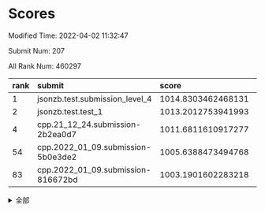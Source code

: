 # Scores

Modified Time: 2022-04-02 11:32:47

Submit Num: 207

All Rank Num: 460297

| rank |               submit               |       score        |       sigma        | pk_num |
| :--- | :--------------------------------- | :----------------- | :----------------- | :----- |
| 1    | jsonzb.test.submission_level_4     | 1014.8303462468131 | 0.8437936324452588 | 8895   |
| 2    | jsonzb.test.test_1                 | 1013.2012753941993 | 0.794098965704036  | 8900   |
| 4    | cpp.21_12_24.submission-2b2ea0d7   | 1011.6811610917277 | 0.7791452424860017 | 8894   |
| 54   | cpp.2022_01_09.submission-5b0e3de2 | 1005.6388473494768 | 0.7420883039125569 | 8892   |
| 83   | cpp.2022_01_09.submission-816672bd | 1003.1901602283218 | 0.721178083359561  | 8895   |


<details>
<summary>全部</summary>

| rank |                 submit                 |       score        |       sigma        | pk_num |
| :--- | :------------------------------------- | :----------------- | :----------------- | :----- |
| 1    | jsonzb.test.submission_level_4         | 1014.8303462468131 | 0.8437936324452588 | 8895   |
| 2    | jsonzb.test.test_1                     | 1013.2012753941993 | 0.794098965704036  | 8900   |
| 3    | gobigger.level_3.submission_level_3_31 | 1012.220944664686  | 0.7791046047148155 | 8896   |
| 4    | cpp.21_12_24.submission-2b2ea0d7       | 1011.6811610917277 | 0.7791452424860017 | 8894   |
| 5    | gobigger.level_3.submission_level_3_19 | 1011.2934273575777 | 0.7803880749275568 | 8892   |
| 6    | gobigger.level_3.submission_level_3_16 | 1011.230559620172  | 0.7706682965055033 | 8894   |
| 7    | gobigger.level_3.submission_level_3_37 | 1011.087337208169  | 0.7865117637314073 | 8894   |
| 8    | gobigger.level_3.submission_level_3_24 | 1011.0497727132333 | 0.7660997406628607 | 8888   |
| 9    | gobigger.level_3.submission_level_3_15 | 1011.0036332666028 | 0.7783287870539549 | 8898   |
| 10   | gobigger.level_3.submission_level_3_47 | 1010.8944136544421 | 0.7514284440352522 | 8892   |
| 11   | gobigger.level_3.submission_level_3_23 | 1010.8635272095064 | 0.7871480485609621 | 8895   |
| 12   | gobigger.level_3.submission_level_3_5  | 1010.8416598338234 | 0.772386927754969  | 8892   |
| 13   | gobigger.level_3.submission_level_3_35 | 1010.8381182956849 | 0.7662917606810643 | 8894   |
| 14   | gobigger.level_3.submission_level_3_4  | 1010.6505842366728 | 0.763564448364171  | 8896   |
| 15   | gobigger.level_3.submission_level_3_9  | 1010.539049388114  | 0.809678384281074  | 8896   |
| 16   | gobigger.level_3.submission_level_3_41 | 1010.5326336610265 | 0.7586305502573915 | 8891   |
| 17   | gobigger.level_3.submission_level_3_48 | 1010.4344159459754 | 0.7553807201896715 | 8891   |
| 18   | gobigger.level_3.submission_level_3_25 | 1010.272914241876  | 0.759035423819241  | 8897   |
| 19   | gobigger.level_3.submission_level_3_44 | 1010.2696873175447 | 0.7660675183524511 | 8893   |
| 20   | gobigger.level_3.submission_level_3_7  | 1010.1324001728341 | 0.7547471309890057 | 8891   |
| 21   | gobigger.level_3.submission_level_3_39 | 1010.0996415139556 | 0.7578081453904123 | 8890   |
| 22   | gobigger.level_3.submission_level_3_27 | 1010.074691200216  | 0.7524353890113937 | 8892   |
| 23   | gobigger.level_3.submission_level_3_1  | 1010.062837906572  | 0.7628922254171512 | 8892   |
| 24   | gobigger.level_3.submission_level_3_26 | 1009.9727151945987 | 0.7706065136286472 | 8894   |
| 25   | gobigger.level_3.submission_level_3_33 | 1009.9135734841549 | 0.7394612578395544 | 8897   |
| 26   | gobigger.level_3.submission_level_3_42 | 1009.8897430499007 | 0.7700976222217608 | 8897   |
| 27   | gobigger.level_3.submission_level_3_38 | 1009.8869693758187 | 0.7529873526210442 | 8898   |
| 28   | gobigger.level_3.submission_level_3_45 | 1009.8551081085523 | 0.7435975909345269 | 8895   |
| 29   | gobigger.level_3.submission_level_3_20 | 1009.817448309423  | 0.7618674810250219 | 8891   |
| 30   | gobigger.level_3.submission_level_3_30 | 1009.7375149045216 | 0.751728500966104  | 8901   |
| 31   | gobigger.level_3.submission_level_3_8  | 1009.7164252389825 | 0.7436612066002574 | 8898   |
| 32   | gobigger.level_3.submission_level_3_13 | 1009.7150573082558 | 0.7546611471752687 | 8893   |
| 33   | gobigger.level_3.submission_level_3_12 | 1009.6978179477856 | 0.7579135683094684 | 8893   |
| 34   | gobigger.level_3.submission_level_3_10 | 1009.6610043286189 | 0.738198633074744  | 8896   |
| 35   | gobigger.level_3.submission_level_3_43 | 1009.6586083349368 | 0.7839385131526926 | 8896   |
| 36   | gobigger.level_3.submission_level_3_2  | 1009.6436663166984 | 0.7656911957239052 | 8895   |
| 37   | gobigger.level_3.submission_level_3_22 | 1009.4944729767075 | 0.7341038483351955 | 8894   |
| 38   | gobigger.level_3.submission_level_3_18 | 1009.4853910219506 | 0.7735815832334335 | 8890   |
| 39   | gobigger.level_3.submission_level_3_28 | 1009.4490345003564 | 0.7517367698573836 | 8895   |
| 40   | gobigger.level_3.submission_level_3_3  | 1009.4116564432138 | 0.7676335290774337 | 8893   |
| 41   | gobigger.level_3.submission_level_3_6  | 1009.3293914088131 | 0.7472023692634637 | 8890   |
| 42   | gobigger.level_3.submission_level_3_29 | 1009.2699761098353 | 0.7405527556638897 | 8894   |
| 43   | gobigger.level_3.submission_level_3_46 | 1009.2159608328202 | 0.7578261401434153 | 8895   |
| 44   | gobigger.level_3.submission_level_3_34 | 1009.1510937469609 | 0.7501373529419701 | 8897   |
| 45   | gobigger.level_3.submission_level_3_21 | 1009.1389907332065 | 0.7545514709622372 | 8896   |
| 46   | gobigger.level_3.submission_level_3_14 | 1009.1035121612422 | 0.7464883003639019 | 8898   |
| 47   | gobigger.level_3.submission_level_3_32 | 1009.0419818717891 | 0.7489342305172341 | 8894   |
| 48   | gobigger.level_3.submission_level_3_40 | 1008.9344909924711 | 0.7325391374894974 | 8899   |
| 49   | gobigger.level_3.submission_level_3_17 | 1008.9266776852998 | 0.765520635831324  | 8895   |
| 50   | gobigger.level_3.submission_level_3_11 | 1008.8036659503556 | 0.7433858345751115 | 8895   |
| 51   | gobigger.level_3.submission_level_3_49 | 1008.7410207230315 | 0.7485114463299517 | 8898   |
| 52   | gobigger.level_3.submission_level_3_0  | 1008.5374988541423 | 0.766766143087863  | 8895   |
| 53   | gobigger.level_3.submission_level_3_36 | 1008.3688107316186 | 0.7695954148652948 | 8896   |
| 54   | cpp.2022_01_09.submission-5b0e3de2     | 1005.6388473494768 | 0.7420883039125569 | 8892   |
| 55   | gobigger.level_1.submission_level_1_20 | 1004.7574954751725 | 0.7250839966239144 | 8895   |
| 56   | gobigger.level_1.submission_level_1_7  | 1004.481317352488  | 0.7240997359870556 | 8890   |
| 57   | gobigger.level_1.submission_level_1_11 | 1004.4715430747643 | 0.7158886502823802 | 8897   |
| 58   | gobigger.level_1.submission_level_1_9  | 1004.4646057389966 | 0.72958200960106   | 8894   |
| 59   | gobigger.level_1.submission_level_1_35 | 1004.42231832938   | 0.7104638333906341 | 8897   |
| 60   | gobigger.level_1.submission_level_1_36 | 1004.3940583413294 | 0.709323473304612  | 8895   |
| 61   | gobigger.level_1.submission_level_1_10 | 1004.3101827082696 | 0.7115501188396204 | 8894   |
| 62   | gobigger.level_1.submission_level_1_17 | 1004.2816966927713 | 0.7154083639977866 | 8896   |
| 63   | gobigger.level_1.submission_level_1_41 | 1004.2246006944874 | 0.7160109566625321 | 8890   |
| 64   | gobigger.level_1.submission_level_1_49 | 1004.1852425417787 | 0.7170351030926175 | 8897   |
| 65   | gobigger.level_1.submission_level_1_29 | 1004.1417226157477 | 0.7295724341683079 | 8892   |
| 66   | gobigger.level_1.submission_level_1_2  | 1004.0801566403767 | 0.714172385007099  | 8898   |
| 67   | gobigger.level_1.submission_level_1_3  | 1004.0020784608274 | 0.7075118903439389 | 8897   |
| 68   | gobigger.level_1.submission_level_1_47 | 1003.9344118383578 | 0.7087169689371273 | 8895   |
| 69   | gobigger.level_1.submission_level_1_26 | 1003.8965579526869 | 0.7144136705244327 | 8892   |
| 70   | gobigger.level_1.submission_level_1_44 | 1003.7696073071525 | 0.7135628060598977 | 8891   |
| 71   | gobigger.level_1.submission_level_1_45 | 1003.7522651144027 | 0.7157797654718664 | 8898   |
| 72   | gobigger.level_1.submission_level_1_0  | 1003.7136722618345 | 0.7187479263622908 | 8895   |
| 73   | gobigger.level_1.submission_level_1_1  | 1003.5712223641165 | 0.7077597303825649 | 8896   |
| 74   | gobigger.level_1.submission_level_1_38 | 1003.4550045830824 | 0.716342722961894  | 8899   |
| 75   | gobigger.level_1.submission_level_1_46 | 1003.4466837921673 | 0.7151900611670171 | 8892   |
| 76   | gobigger.level_1.submission_level_1_14 | 1003.3891684139701 | 0.7167703403015007 | 8893   |
| 77   | gobigger.level_1.submission_level_1_37 | 1003.3230031910466 | 0.7129966831685959 | 8898   |
| 78   | gobigger.level_1.submission_level_1_33 | 1003.2397932045582 | 0.7025605902862258 | 8895   |
| 79   | gobigger.level_1.submission_level_1_18 | 1003.2354796478031 | 0.7160572765531026 | 8894   |
| 80   | gobigger.level_1.submission_level_1_12 | 1003.2336421076038 | 0.7090174145799755 | 8892   |
| 81   | gobigger.level_1.submission_level_1_21 | 1003.2313563411375 | 0.7111472630021222 | 8900   |
| 82   | gobigger.level_1.submission_level_1_34 | 1003.2161942919851 | 0.7047178376593765 | 8899   |
| 83   | cpp.2022_01_09.submission-816672bd     | 1003.1901602283218 | 0.721178083359561  | 8895   |
| 84   | gobigger.level_1.submission_level_1_5  | 1003.1718356825753 | 0.7152032632251427 | 8891   |
| 85   | gobigger.level_1.submission_level_1_6  | 1003.1154260161504 | 0.7170814592569825 | 8897   |
| 86   | gobigger.level_1.submission_level_1_31 | 1003.0272991467385 | 0.7178022667407785 | 8890   |
| 87   | gobigger.level_1.submission_level_1_28 | 1003.0056217527384 | 0.7092735637762113 | 8896   |
| 88   | gobigger.level_1.submission_level_1_40 | 1002.9988848753834 | 0.7220751214147406 | 8890   |
| 89   | gobigger.level_1.submission_level_1_24 | 1002.9909775284441 | 0.7223978733720312 | 8892   |
| 90   | gobigger.level_1.submission_level_1_30 | 1002.9458384321985 | 0.7108508320791044 | 8896   |
| 91   | gobigger.level_1.submission_level_1_19 | 1002.874712260791  | 0.7143377634923709 | 8893   |
| 92   | gobigger.level_1.submission_level_1_39 | 1002.8616118462146 | 0.7197335286667367 | 8897   |
| 93   | gobigger.level_1.submission_level_1_4  | 1002.8556794732315 | 0.7132516405475554 | 8894   |
| 94   | gobigger.level_1.submission_level_1_22 | 1002.7987665308011 | 0.7155706283847205 | 8893   |
| 95   | gobigger.level_1.submission_level_1_27 | 1002.7257472911102 | 0.7079347766098186 | 8894   |
| 96   | gobigger.level_1.submission_level_1_15 | 1002.7035943776727 | 0.7116064266758555 | 8899   |
| 97   | gobigger.level_1.submission_level_1_32 | 1002.7032712276014 | 0.7055109308927202 | 8894   |
| 98   | gobigger.level_1.submission_level_1_16 | 1002.6655746974451 | 0.7090293519188609 | 8891   |
| 99   | gobigger.level_1.submission_level_1_48 | 1002.6605462972013 | 0.7194062498338172 | 8893   |
| 100  | gobigger.level_1.submission_level_1_23 | 1002.6564978858485 | 0.7045967756761929 | 8895   |
| 101  | gobigger.level_1.submission_level_1_42 | 1002.5865356068886 | 0.7153462565584038 | 8894   |
| 102  | gobigger.level_1.submission_level_1_43 | 1002.4709866024488 | 0.7144996294009719 | 8896   |
| 103  | gobigger.level_1.submission_level_1_8  | 1002.3361384525715 | 0.7127477572891434 | 8899   |
| 104  | gobigger.level_1.submission_level_1_25 | 1002.0476384158675 | 0.7214190014485921 | 8896   |
| 105  | gobigger.level_1.submission_level_1_13 | 1001.8126299986968 | 0.7043631779590444 | 8897   |
| 106  | gobigger.random.submission_random_32   | 997.2250316634861  | 0.7038778675131582 | 8892   |
| 107  | gobigger.random.submission_random_29   | 996.8509315474153  | 0.6978202671731936 | 8899   |
| 108  | gobigger.random.submission_random_38   | 996.7974427893367  | 0.7066022572318076 | 8895   |
| 109  | gobigger.random.submission_random_9    | 996.7605380913924  | 0.7036117727562994 | 8889   |
| 110  | gobigger.random.submission_random_21   | 996.5752160395032  | 0.7190585047259617 | 8897   |
| 111  | gobigger.random.submission_random_35   | 996.5436683668449  | 0.705951041612393  | 8895   |
| 112  | gobigger.random.submission_random_30   | 996.5338947634041  | 0.7129312277328299 | 8901   |
| 113  | gobigger.random.submission_random_1    | 996.5061268387415  | 0.7117625672224571 | 8892   |
| 114  | gobigger.random.submission_random_48   | 996.4744681528522  | 0.7163537111915995 | 8896   |
| 115  | gobigger.random.submission_random_6    | 996.4378987737182  | 0.7012090870474991 | 8892   |
| 116  | gobigger.random.submission_random_11   | 996.3966145428393  | 0.7147994643271957 | 8897   |
| 117  | gobigger.random.submission_random_4    | 996.3754108820737  | 0.7053125710606132 | 8895   |
| 118  | gobigger.random.submission_random_37   | 996.3636030642554  | 0.7107768135495256 | 8896   |
| 119  | gobigger.random.submission_random_49   | 996.3597078310481  | 0.7258648569072669 | 8893   |
| 120  | gobigger.random.submission_random_10   | 996.3585865362207  | 0.7069203346212877 | 8890   |
| 121  | gobigger.random.submission_random_17   | 996.3487712363411  | 0.7056288885233802 | 8895   |
| 122  | gobigger.random.submission_random_23   | 996.296910970695   | 0.7165685073763278 | 8892   |
| 123  | gobigger.random.submission_random_14   | 996.2909425887962  | 0.7081912453290381 | 8897   |
| 124  | gobigger.random.submission_random_25   | 996.2871794541265  | 0.7151199512450722 | 8894   |
| 125  | gobigger.random.submission_random_36   | 996.2486138393542  | 0.7046481386048583 | 8892   |
| 126  | gobigger.random.submission_random_42   | 996.1527455137192  | 0.7147407431757575 | 8893   |
| 127  | gobigger.random.submission_random_31   | 996.1294675848197  | 0.6986251958074642 | 8894   |
| 128  | gobigger.random.submission_random_24   | 996.0488042013787  | 0.7111922378662069 | 8894   |
| 129  | gobigger.random.submission_random_12   | 996.0155330934267  | 0.7185148009823572 | 8887   |
| 130  | gobigger.random.submission_random_41   | 996.0073508517096  | 0.7112935394312986 | 8894   |
| 131  | gobigger.random.submission_random_2    | 995.9950907358422  | 0.6996750940135605 | 8891   |
| 132  | gobigger.random.submission_random_3    | 995.9911716446856  | 0.7279791792303346 | 8896   |
| 133  | gobigger.random.submission_random_26   | 995.9114006361165  | 0.7264589353296195 | 8893   |
| 134  | gobigger.random.submission_random_33   | 995.9084793518506  | 0.7075859473997015 | 8890   |
| 135  | gobigger.random.submission_random_13   | 995.8831044749041  | 0.7149837415742242 | 8897   |
| 136  | gobigger.random.submission_random_8    | 995.8619476369495  | 0.7291028494393165 | 8897   |
| 137  | gobigger.random.submission_random_18   | 995.7466731684655  | 0.7129737348358178 | 8894   |
| 138  | gobigger.random.submission_random_15   | 995.7362657819137  | 0.7214952231298631 | 8896   |
| 139  | gobigger.random.submission_random_19   | 995.7181772891538  | 0.7186006478459102 | 8897   |
| 140  | gobigger.random.submission_random_45   | 995.6766669263784  | 0.7000347071577792 | 8897   |
| 141  | gobigger.random.submission_random_46   | 995.6625712910798  | 0.729041001610798  | 8894   |
| 142  | gobigger.random.submission_random_34   | 995.6537053104171  | 0.7167048708463452 | 8894   |
| 143  | gobigger.random.submission_random_5    | 995.6418759591568  | 0.7090447650744875 | 8891   |
| 144  | gobigger.random.submission_random_39   | 995.6111205122437  | 0.7019969735049189 | 8896   |
| 145  | gobigger.random.submission_random_43   | 995.5323040566403  | 0.7188339255805781 | 8900   |
| 146  | gobigger.random.submission_random_27   | 995.4865147196183  | 0.7012419331100792 | 8895   |
| 147  | gobigger.random.submission_random_0    | 995.4622552686584  | 0.7140499851418153 | 8894   |
| 148  | gobigger.random.submission_random_28   | 995.4496408217907  | 0.7132659857236555 | 8898   |
| 149  | gobigger.random.submission_random_44   | 995.3837555366889  | 0.7104132964862    | 8896   |
| 150  | gobigger.random.submission_random_16   | 995.379320910099   | 0.7030610824051482 | 8899   |
| 151  | gobigger.random.submission_random_7    | 995.3720667365292  | 0.7154308416744342 | 8893   |
| 152  | gobigger.random.submission_random_47   | 995.3086550867624  | 0.7104104138502153 | 8897   |
| 153  | gobigger.random.submission_random_22   | 995.1693874028571  | 0.7322801647793571 | 8895   |
| 154  | gobigger.random.submission_random_20   | 995.1365168947254  | 0.728730940823371  | 8895   |
| 155  | gobigger.level_2.submission_level_2_43 | 995.0870112921048  | 0.72492824384549   | 8898   |
| 156  | gobigger.level_2.submission_level_2_36 | 994.9147719062515  | 0.7260475940923913 | 8897   |
| 157  | gobigger.level_2.submission_level_2_35 | 994.5659532031752  | 0.728738920893161  | 8894   |
| 158  | gobigger.random.submission_random_40   | 994.493497161606   | 0.7088236343557497 | 8892   |
| 159  | gobigger.level_2.submission_level_2_31 | 993.1300748871058  | 0.7348641144013865 | 8898   |
| 160  | gobigger.level_2.submission_level_2_40 | 993.1018415666753  | 0.7350532415312961 | 8890   |
| 161  | gobigger.level_2.submission_level_2_16 | 993.0450714688396  | 0.7430297945113534 | 8895   |
| 162  | gobigger.level_2.submission_level_2_13 | 992.9630489344515  | 0.7380080232591711 | 8888   |
| 163  | gobigger.level_2.submission_level_2_5  | 992.9083239658836  | 0.7435568450001172 | 8894   |
| 164  | gobigger.level_2.submission_level_2_19 | 992.8918455517813  | 0.738734907797465  | 8896   |
| 165  | gobigger.level_2.submission_level_2_46 | 992.8838337750241  | 0.7385052650407771 | 8896   |
| 166  | gobigger.level_2.submission_level_2_41 | 992.8306960326057  | 0.742198690950687  | 8899   |
| 167  | gobigger.level_2.submission_level_2_30 | 992.8129742182783  | 0.744882907645025  | 8894   |
| 168  | gobigger.level_2.submission_level_2_27 | 992.6832709749807  | 0.7343816301862536 | 8898   |
| 169  | gobigger.level_2.submission_level_2_49 | 992.6113280328434  | 0.7509085801333271 | 8892   |
| 170  | gobigger.level_2.submission_level_2_4  | 992.5464240405286  | 0.7467363800624688 | 8895   |
| 171  | gobigger.level_2.submission_level_2_10 | 992.5420293656983  | 0.7322564321876068 | 8890   |
| 172  | gobigger.level_2.submission_level_2_11 | 992.5327729552519  | 0.746446396574466  | 8894   |
| 173  | gobigger.level_2.submission_level_2_32 | 992.4251875120872  | 0.7630110453108752 | 8898   |
| 174  | gobigger.level_2.submission_level_2_37 | 992.419494713165   | 0.7639541723090854 | 8895   |
| 175  | gobigger.level_2.submission_level_2_6  | 992.3800548244723  | 0.7542938611177287 | 8897   |
| 176  | gobigger.level_2.submission_level_2_3  | 992.2992656547312  | 0.7316700457860694 | 8902   |
| 177  | gobigger.level_2.submission_level_2_24 | 992.2234639645258  | 0.7528606368043281 | 8898   |
| 178  | gobigger.level_2.submission_level_2_34 | 992.183959626166   | 0.7634002786568806 | 8894   |
| 179  | gobigger.level_2.submission_level_2_28 | 992.1178151567466  | 0.7525167747233743 | 8894   |
| 180  | gobigger.level_2.submission_level_2_47 | 992.0235253001728  | 0.7486416235535169 | 8892   |
| 181  | gobigger.level_2.submission_level_2_7  | 992.0216501022618  | 0.734907544539276  | 8896   |
| 182  | gobigger.level_2.submission_level_2_8  | 991.9733530095077  | 0.7440614730468881 | 8890   |
| 183  | gobigger.level_2.submission_level_2_21 | 991.9721099098319  | 0.758527769663307  | 8895   |
| 184  | gobigger.level_2.submission_level_2_14 | 991.970992006917   | 0.7328970109872153 | 8897   |
| 185  | gobigger.level_2.submission_level_2_0  | 991.9234542161522  | 0.7393593856201649 | 8897   |
| 186  | gobigger.level_2.submission_level_2_12 | 991.8783018399836  | 0.7577587616827655 | 8896   |
| 187  | gobigger.level_2.submission_level_2_33 | 991.857678943401   | 0.745727137578094  | 8894   |
| 188  | gobigger.level_2.submission_level_2_44 | 991.818138846159   | 0.7495685556792274 | 8892   |
| 189  | gobigger.level_2.submission_level_2_1  | 991.8100366402571  | 0.7422702135689131 | 8899   |
| 190  | gobigger.level_2.submission_level_2_20 | 991.75676725235    | 0.7547804536314235 | 8896   |
| 191  | gobigger.level_2.submission_level_2_18 | 991.748890372639   | 0.741138840856421  | 8892   |
| 192  | gobigger.level_2.submission_level_2_45 | 991.6795262475774  | 0.7317511628153017 | 8899   |
| 193  | gobigger.level_2.submission_level_2_48 | 991.6626898462854  | 0.7564158382784126 | 8895   |
| 194  | gobigger.level_2.submission_level_2_15 | 991.3016252250762  | 0.759889359482455  | 8894   |
| 195  | gobigger.level_2.submission_level_2_25 | 991.2303356182291  | 0.7507450896034116 | 8896   |
| 196  | gobigger.level_2.submission_level_2_38 | 991.220022723609   | 0.7472530120346816 | 8895   |
| 197  | gobigger.level_2.submission_level_2_26 | 991.2046259330803  | 0.7726259769210695 | 8896   |
| 198  | gobigger.level_2.submission_level_2_23 | 991.0353574001151  | 0.758983089932307  | 8891   |
| 199  | gobigger.level_2.submission_level_2_22 | 991.0230105832314  | 0.7429966743401507 | 8890   |
| 200  | gobigger.level_2.submission_level_2_9  | 991.0195465796544  | 0.7640126697281058 | 8891   |
| 201  | gobigger.level_2.submission_level_2_29 | 991.0007574193684  | 0.7619097714563307 | 8893   |
| 202  | gobigger.level_2.submission_level_2_17 | 990.948606076709   | 0.7574356791537046 | 8892   |
| 203  | gobigger.level_2.submission_level_2_39 | 990.8135695725712  | 0.7541046737200572 | 8893   |
| 204  | gobigger.level_2.submission_level_2_2  | 990.6661463740742  | 0.7748403224059526 | 8890   |
| 205  | gobigger.level_2.submission_level_2_42 | 990.5424526329987  | 0.7618595073546461 | 8898   |
| 206  | gobigger.none.submission_none_0        | 977.288692014684   | 1.4339685211599482 | 8898   |
| 207  | gobigger.none.submission_none_1        | 974.122082197645   | 1.7771530960692181 | 8894   |

</details>